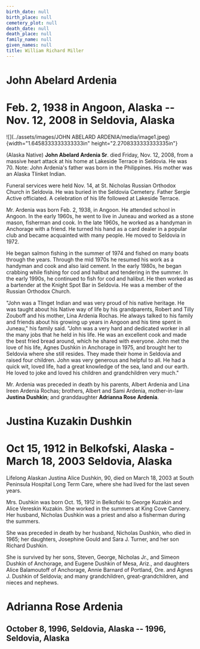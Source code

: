 ```yaml
---
birth_date: null
birth_place: null
cemetery_plot: null
death_date: null
death_place: null
family_name: null
given_names: null
title: William Richard Miller
---
```


# John Abelard Ardenia

# Feb. 2, 1938 in Angoon, Alaska -- Nov. 12, 2008 in Seldovia, Alaska

![](../assets/images/JOHN ABELARD ARDENIA/media/image1.jpeg){width="1.6458333333333333in"
height="2.2708333333333335in"}

(Alaska Native) **John Abelard Ardenia Sr**. died Friday,
Nov. 12, 2008, from a massive heart attack at his home at Lakeside
Terrace in Seldovia. He was 70. Note: John Ardenia's father was born in
the Philippines. His mother was an Alaska Tlinket Indian.

Funeral services were held Nov. 14, at St. Nicholas Russian Orthodox
Church in Seldovia. He was buried in the Seldovia Cemetery. Father
Sergie Active officiated. A celebration of his life followed at Lakeside
Terrace.

Mr. Ardenia was born Feb. 2, 1938, in Angoon. He attended school in
Angoon. In the early 1960s, he went to live in Juneau and worked as a
stone mason, fisherman and cook. In the late 1960s, he worked as a
handyman in Anchorage with a friend. He turned his hand as a card dealer
in a popular club and became acquainted with many people. He moved to
Seldovia in 1972.

He began salmon fishing in the summer of 1974 and fished on many boats
through the years. Through the mid 1970s he resumed his work as a
handyman and cook and also laid cement. In the early 1980s, he began
crabbing while fishing for cod and halibut and tendering in the summer.
In the early 1990s, he continued to fish for cod and halibut. He then
worked as a bartender at the Knight Spot Bar in Seldovia. He was a
member of the Russian Orthodox Church.

"John was a Tlinget Indian and was very proud of his native heritage. He
was taught about his Native way of life by his grandparents, Robert and
Tilly Zouboff and his mother, Lina Ardenia Rochas. He always talked to
his family and friends about his growing up years in Angoon and his time
spent in Juneau,\" his family said. \"John was a very hard and dedicated
worker in all the many jobs that he held in his life. He was an
excellent cook and made the best fried bread around, which he shared
with everyone. John met the love of his life, Agnes Dushkin in Anchorage
in 1975, and brought her to Seldovia where she still resides. They made
their home in Seldovia and raised four children. John was very generous
and helpful to all. He had a quick wit, loved life, had a great
knowledge of the sea, land and our earth. He loved to joke and loved his
children and grandchildren very much.\"

Mr. Ardenia was preceded in death by his parents, Albert Ardenia and
Lina Ireen Ardenia Rochas; brothers, Albert and Sami Ardenia,
mother-in-law **Justina Dushkin**; and granddaughter **Adrianna Rose
Ardenia**.

# Justina Kuzakin Dushkin

# Oct 15, 1912 in Belkofski, Alaska - March 18, 2003 Seldovia, Alaska

Lifelong Alaskan Justina Alice Dushkin, 90, died on March 18, 2003 at
South Peninsula Hospital Long Term Care, where she had lived for the
last seven years.

Mrs. Dushkin was born Oct. 15, 1912 in Belkofski to George Kuzakin and
Alice Vereskin Kuzakin. She worked in the summers at King Cove Cannery.
Her husband, Nicholas Dushkin was a priest and also a fisherman during
the summers.

She was preceded in death by her husband, Nicholas Dushkin, who died in
1965; her daughters, Josephine Gould and Sara J. Turner, and her son
Richard Dushkin.

She is survived by her sons, Steven, George, Nicholas Jr., and Simeon
Dushkin of Anchorage, and Eugene Dushkin of Mesa, Ariz., and daughters
Alice Balamoutoff of Anchorage, Annie Barnard of Portland, Ore. and
Agnes J. Dushkin of Seldovia; and many grandchildren,
great-grandchildren, and nieces and nephews.

# Adrianna Rose Ardenia

## October 8, 1996, Seldovia, Alaska -- 1996, Seldovia, Alaska
